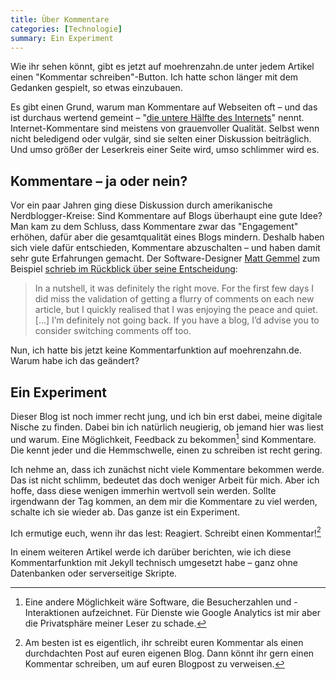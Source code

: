 ```yaml
---
title: Über Kommentare
categories: [Technologie]
summary: Ein Experiment
---
```


Wie ihr sehen könnt, gibt es jetzt auf moehrenzahn.de unter jedem Artikel einen "Kommentar schreiben"-Button. Ich hatte schon länger mit dem Gedanken gespielt, so etwas einzubauen.

Es gibt einen Grund, warum man Kommentare auf Webseiten oft – und das ist durchaus wertend gemeint – "[die untere Hälfte des Internets](http://bottomhalfoftheinternet.tumblr.com)" nennt. Internet-Kommentare sind meistens von grauenvoller Qualität. Selbst wenn nicht beledigend oder vulgär, sind sie selten einer Diskussion beiträglich. Und umso größer der Leserkreis einer Seite wird, umso schlimmer wird es.

## Kommentare – ja oder nein?

Vor ein paar Jahren ging diese Diskussion durch amerikanische Nerdblogger-Kreise: Sind Kommentare auf Blogs überhaupt eine gute Idee? Man kam zu dem Schluss, dass
Kommentare zwar das "Engagement" erhöhen, dafür aber die gesamtqualität eines Blogs mindern. Deshalb haben sich viele dafür entschieden, Kommentare abzuschalten – und haben damit sehr gute Erfahrungen gemacht. Der Software-Designer [Matt Gemmel](https://twitter.com/mattgemmell) zum Beispiel [schrieb im Rückblick über seine Entscheidung](http://mattgemmell.com/2012/01/03/comments-still-off/):

> In a nutshell, it was definitely the right move. For the first few days I did miss the validation of getting a flurry of comments on each new article, but I quickly realised that I was enjoying the peace and quiet. […] I’m definitely not going back. If you have a blog, I’d advise you to consider switching comments off too.

Nun, ich hatte bis jetzt keine Kommentarfunktion auf moehrenzahn.de. Warum habe ich das geändert?

## Ein Experiment

Dieser Blog ist noch immer recht jung, und ich bin erst dabei, meine digitale Nische zu finden. Dabei bin ich natürlich neugierig, ob jemand hier was liest und warum. Eine Möglichkeit, Feedback zu bekommen[^analytics] sind Kommentare. Die kennt jeder und die Hemmschwelle, einen zu schreiben ist recht gering.

[^analytics]: Eine andere Möglichkeit wäre Software, die Besucherzahlen und -Interaktionen aufzeichnet. Für Dienste wie Google Analytics ist mir aber die Privatsphäre meiner Leser zu schade.

Ich nehme an, dass ich zunächst nicht viele Kommentare bekommen werde. Das ist nicht schlimm, bedeutet das doch weniger Arbeit für mich. Aber ich hoffe, dass diese wenigen immerhin wertvoll sein werden. Sollte irgendwann der Tag kommen, an dem mir die Kommentare zu viel werden, schalte ich sie wieder ab. Das ganze ist ein Experiment.

Ich ermutige euch, wenn ihr das lest: Reagiert. Schreibt einen Kommentar\![^blog]

[^blog]: Am besten ist es eigentlich, ihr schreibt euren Kommentar als einen durchdachten Post auf euren eigenen Blog. Dann könnt ihr gern einen Kommentar schreiben, um auf euren Blogpost zu verweisen.

In einem weiteren Artikel werde ich darüber berichten, wie ich diese Kommentarfunktion mit Jekyll technisch umgesetzt habe – ganz ohne Datenbanken oder serverseitige Skripte.